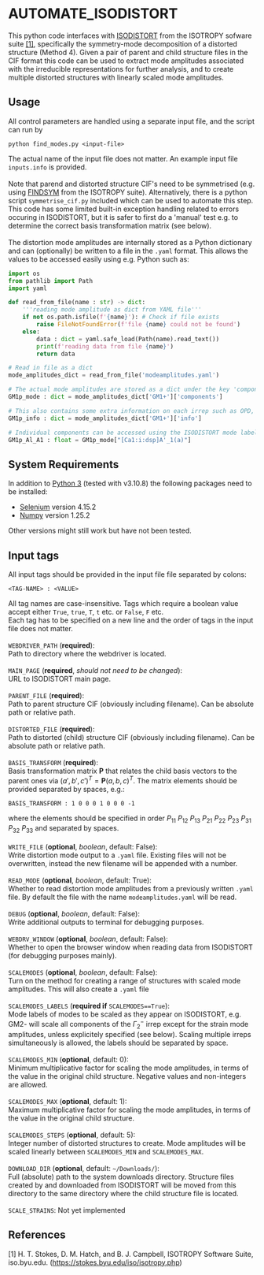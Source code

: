# AUTOMATE_ISODISTORT

This python code interfaces with [ISODISTORT](https://stokes.byu.edu/iso/isodistort.php) from the ISOTROPY sofware suite [[1]](#1), specifically the symmetry-mode decomposition of a distorted structure (Method 4). Given a pair of parent and child structure files in the CIF format this code can be used to extract mode amplitudes associated with the irreducible representations for further analysis, and to create multiple distorted structures with linearly scaled mode amplitudes.

Usage
----
All control parameters are handled using a separate input file, and the script can run by 
```
python find_modes.py <input-file>
```
The actual name of the input file does not matter. An example input file `inputs.info` is provided. \
\
Note that parend and distorted structure CIF's need to be symmetrised (e.g. using [FINDSYM](https://stokes.byu.edu/iso/findsym.php) from the ISOTROPY suite). Alternatively, there is a python script `symmetrise_cif.py` included which can be used to automate this step. This code has some limited built-in exception handling related to errors occuring in ISODISTORT, but it is safer to first do a 'manual' test e.g. to determine the correct basis transformation matrix (see below).\
\
The distortion mode amplitudes are internally stored as a Python dictionary and can (optionally) be written to a file in the `.yaml` format. This allows the values to be accessed easily using e.g. Python such as:
```python
import os
from pathlib import Path
import yaml

def read_from_file(name : str) -> dict:
    '''reading mode amplitude as dict from YAML file'''
    if not os.path.isfile(f'{name}'): # Check if file exists
        raise FileNotFoundError(f'file {name} could not be found')
    else:   
        data : dict = yaml.safe_load(Path(name).read_text())
        print(f'reading data from file {name}')
        return data

# Read in file as a dict
mode_amplitudes_dict = read_from_file('modeamplitudes.yaml')

# The actual mode amplitudes are stored as a dict under the key 'components'
GM1p_mode : dict = mode_amplitudes_dict['GM1+']['components']

# This also contains some extra information on each irrep such as OPD, parent and child space groups
GM1p_info : dict = mode_amplitudes_dict['GM1+']['info']

# Individual components can be accessed using the ISODISTORT mode labels as key
GM1p_Al_A1 : float = GM1p_mode["[Ca1:i:dsp]A'_1(a)"]
```
System Requirements
-------
In addition to [Python 3](https://www.python.org/) (tested with v3.10.8) the following packages need to be installed:

* [Selenium](https://selenium-python.readthedocs.io/) version 4.15.2
* [Numpy](https://numpy.org/) version 1.25.2

Other versions might still work but have not been tested.

Input tags
-----------
All input tags should be provided in the input file file separated by colons: 
```
<TAG-NAME> : <VALUE>
```
 All tag names are case-insensitive. Tags which require a boolean value accept either `True`, `true`, `T`, `t` etc. or `False`, `F` etc. \
 Each tag has to be specified on a new line and the order of tags in the input file does not matter.
\
\
`WEBDRIVER_PATH` (**required**): \
Path to directory where the webdriver is located. \
\
`MAIN_PAGE` (**required**, *should not need to be changed*): \
URL to ISODISTORT main page. \
\
`PARENT_FILE` (**required**): \
Path to parent structure CIF (obviously including filename). Can be absolute path or relative path. \
\
`DISTORTED_FILE` (**required**): \
Path to distorted (child) structure CIF (obviously including filename). Can be absolute path or relative path. \
\
`BASIS_TRANSFORM` (**required**): \
Basis transformation matrix **P** that relates the child basis vectors to the parent ones via $(a',b',c')^T=\textbf{P}(a,b,c)^T$. The matrix elements should be provided separated by spaces, e.g.: 
``` 
BASIS_TRANSFORM : 1 0 0 0 1 0 0 0 -1
```
 where the elements should be specified in order $P_{11}$ $P_{12}$ $P_{13}$ $P_{21}$  $P_{22}$  $P_{23}$  $P_{31}$ $P_{32}$ $P_{33}$ and separated by spaces. \
\
`WRITE_FILE` (**optional**, *boolean*, default: False): \
Write distortion mode output to a `.yaml` file. Existing files will not be overwritten, instead the new filename will be appended with a number. \
\
`READ_MODE` (**optional**, *boolean*, default: True): \
Whether to read distortion mode amplitudes from a previously written `.yaml` file. By default the file with the name `modeamplitudes.yaml` will be read. \
\
`DEBUG` (**optional**, *boolean*, default: False): \
Write additional outputs to terminal for debugging purposes. \
\
`WEBDRV_WINDOW` (**optional**, *boolean*, default: False): \
Whether to open the browser window when reading data from ISODISTORT (for debugging purposes mainly). \
\
`SCALEMODES` (**optional**, *boolean*, default: False): \
Turn on the method for creating a range of structures with scaled mode amplitudes. This will also create a `.yaml` file\
\
`SCALEMODES_LABELS` (**required if** `SCALEMODES==True`): \
Mode labels of modes to be scaled as they appear on ISODISTORT, e.g. GM2- will scale all components of the $\Gamma_2^-$ irrep except for the strain mode amplitudes, unless explicitely specified (see below). Scaling multiple irreps simultaneously is allowed, the labels should be separated by space. \
\
`SCALEMODES_MIN` (**optional**, default: 0): \
Minimum multiplicative factor for scaling the mode amplitudes, in terms of the value in the original child structure. Negative values and non-integers are allowed.\
\
`SCALEMODES_MAX` (**optional**, default: 1): \
Maximum multiplicative factor for scaling the mode amplitudes, in terms of the value in the original child structure. \
\
`SCALEMODES_STEPS` (**optional**, default: 5): \
Integer number of distorted structures to create. Mode amplitudes will be scaled linearly between `SCALEMODES_MIN` and `SCALEMODES_MAX`. \
\
`DOWNLOAD_DIR` (**optional**, default: `~/Downloads/`): \
Full (absolute) path to the system downloads directory. Structure files created by and downloaded from ISODISTORT will be moved from this directory to the same directory where the child structure file is located.\
\
`SCALE_STRAINS`: Not yet implemented


## References
<a id="1">[1]</a>
H. T. Stokes, D. M. Hatch, and B. J. Campbell, ISOTROPY Software Suite, iso.byu.edu. (https://stokes.byu.edu/iso/isotropy.php)
